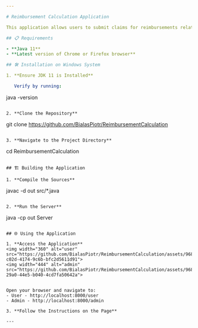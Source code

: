 ```yaml
---

# Reimbursement Calculation Application

This application allows users to submit claims for reimbursements related to business trips and provides an administrator interface to manage available receipt types and reimbursement rates.

## 📋 Requirements

- **Java 11**
- **Latest version of Chrome or Firefox browser**

## 🛠️ Installation on Windows System

1. **Ensure JDK 11 is Installed**

   Verify by running:
   ```
   java -version
   ```

2. **Clone the Repository**
   ```
   git clone https://github.com/BialasPiotr/ReimbursementCalculation
   ```

3. **Navigate to the Project Directory**
   ```
   cd ReimbursementCalculation
   ```

## 🏗️ Building the Application

1. **Compile the Sources**
   ```
   javac -d out src/*.java
   ```

2. **Run the Server**
   ```
   java -cp out Server
   ```

## 🌐 Using the Application

1. **Access the Application**
<img width="360" alt="user" src="https://github.com/BialasPiotr/ReimbursementCalculation/assets/96840701/c92aa2fa-c02d-4174-9c6b-bfc2d5611d91">
<img width="444" alt="admin" src="https://github.com/BialasPiotr/ReimbursementCalculation/assets/96840701/8fbcc3f6-29a0-44e5-b040-4cd7fa50642a">


   Open your browser and navigate to:
   - User - http://localhost:8000/user
   - Admin - http://localhost:8000/admin

3. **Follow the Instructions on the Page**

---
```

